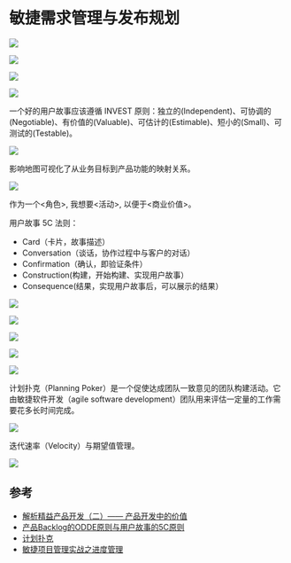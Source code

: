 # 敏捷需求管理与发布规划

![](../img/agile/20160428/mmexport1465894214903.jpg)

![](../img/agile/20160428/mmexport1465894218810.jpg)

![](../img/agile/20160428/mmexport1465894221742.jpg)

![](../img/agile/20160428/IMG_4548919220160509_145120.jpg)

一个好的用户故事应该遵循 INVEST 原则：独立的(Independent)、可协调的(Negotiable)、有价值的(Valuable)、可估计的(Estimable)、短小的(Small)、可测试的(Testable)。



![](../img/agile/20160428/IMG_-207757555920160509_145120.jpg)

影响地图可视化了从业务目标到产品功能的映射关系。



![](../img/agile/20160428/IMG_-64720178620160509_145120.jpg)

作为一个<角色>, 我想要<活动>, 以便于<商业价值>。

用户故事 5C 法则：

- Card（卡片，故事描述）
- Conversation（谈话，协作过程中与客户的对话）
-  Confirmation（确认，即验证条件）
- Construction(构建，开始构建、实现用户故事）
- Consequence(结果，实现用户故事后，可以展示的结果）



![](../img/agile/20160428/IMG_-147614071520160509_145120.jpg)



![](../img/agile/20160428/IMG_-160444365120160509_145120.jpg)



![](../img/agile/20160428/IMG_63949164520160509_145120.jpg)

![](../img/agile/20160428/IMG_150511369920160509_145120.jpg)

![](../img/agile/20160428/IMG_67991083820160509_145120.jpg)

计划扑克（Planning Poker）是一个促使达成团队一致意见的团队构建活动。它由敏捷软件开发（agile software development）团队用来评估一定量的工作需要花多长时间完成。



![](../img/agile/20160428/IMG_108444867920160509_145120.jpg)

迭代速率（Velocity）与期望值管理。



![](../img/agile/20160428/IMG_-148786191720160509_145120.jpg)



## 参考

- [解析精益产品开发（二）—— 产品开发中的价值](http://www.infoq.com/cn/articles/value-in-product-development)
- [产品Backlog的ODDE原则与用户故事的5C原则](http://bobjiang.com/index.php/2013/11/25/user_story_odde_5c/)
- [计划扑克](http://www.whatis.com.cn/word_5903.htm)
- [敏捷项目管理实战之进度管理](http://www.ibm.com/developerworks/cn/rational/r-cn-agileprojectprogressmanagement/)